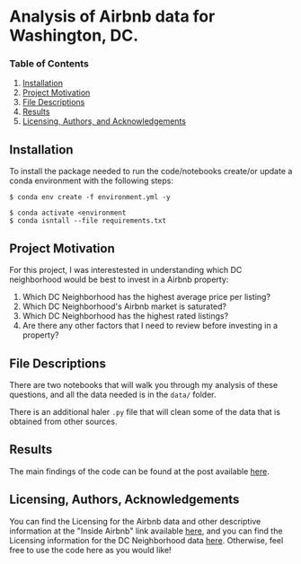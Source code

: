 # Analysis of Airbnb data for Washington, DC.

### Table of Contents

1. [Installation](#installation)
2. [Project Motivation](#motivation)
3. [File Descriptions](#files)
4. [Results](#results)
5. [Licensing, Authors, and Acknowledgements](#licensing)

## Installation <a name="installation"></a>

To install the package needed to run the code/notebooks create/or update a conda environment with the following steps:


```
$ conda env create -f environment.yml -y
```

```
$ conda activate <environment
$ conda isntall --file requirements.txt
```

## Project Motivation<a name="motivation"></a>

For this project, I was interestested in understanding which DC neighborhood would be best to invest in a Airbnb property:

1. Which DC Neighborhood has the highest average price per listing?
2. Which DC Neighborhood's Airbnb market is saturated?
3. Which DC Neighborhood has the highest rated listings?
4. Are there any other factors that I need to review before investing in a property?

## File Descriptions <a name="files"></a>

There are two notebooks that will walk you through my analysis of these questions, and all the data needed is in the `data/` folder.  

There is an additional haler `.py` file that will clean some of the data that is obtained from other sources.

## Results<a name="results"></a>

The main findings of the code can be found at the post available [here](https://medium.com/@josh_2774/how-do-you-become-a-developer-5ef1c1c68711).

## Licensing, Authors, Acknowledgements<a name="licensing"></a>

You can find the Licensing for the Airbnb data and other descriptive information at the "Inside Airbnb" link available [here](http://insideairbnb.com/get-the-data.html), and you can find the Licensing information for the DC Neighborhood data [here](https://opendata.dc.gov/datasets/neighborhood-clusters?geometry=-78.323%2C38.707%2C-75.706%2C39.081). Otherwise, feel free to use the code here as you would like! 
